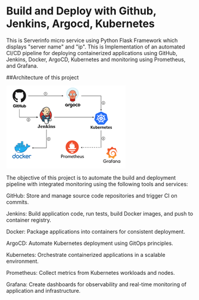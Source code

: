 # Build and Deploy with Github, Jenkins, Argocd, Kubernetes
This is Serverinfo micro service using Python Flask Framework which displays "server name" and "ip".
This is Implementation of an automated CI/CD pipeline for deploying containerized applications using GitHub, Jenkins, Docker, ArgoCD, Kubernetes and monitoring using Prometheus, and Grafana.


##Architecture of this project

![Architecture](images/architecture.png)


The objective of this project is to automate the build and deployment pipeline with integrated monitoring using the following tools and services:

GitHub: Store and manage source code repositories and trigger CI on commits.

Jenkins: Build application code, run tests, build Docker images, and push to container registry.

Docker: Package applications into containers for consistent deployment.

ArgoCD: Automate Kubernetes deployment using GitOps principles.

Kubernetes: Orchestrate containerized applications in a scalable environment.

Prometheus: Collect metrics from Kubernetes workloads and nodes.

Grafana: Create dashboards for observability and real-time monitoring of application and infrastructure.
